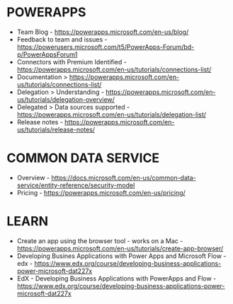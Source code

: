 # POWERAPPS
* Team Blog - https://powerapps.microsoft.com/en-us/blog/
* Feedback to team and issues - https://powerusers.microsoft.com/t5/PowerApps-Forum/bd-p/PowerAppsForum1
* Connectors with Premium Identified - https://powerapps.microsoft.com/en-us/tutorials/connections-list/
* Documentation > https://powerapps.microsoft.com/en-us/tutorials/connections-list/
* Delegation > Understanding - https://powerapps.microsoft.com/en-us/tutorials/delegation-overview/
* Delegated > Data sources supported - https://powerapps.microsoft.com/en-us/tutorials/delegation-list/
* Release notes - https://powerapps.microsoft.com/en-us/tutorials/release-notes/

# COMMON DATA SERVICE
* Overview - https://docs.microsoft.com/en-us/common-data-service/entity-reference/security-model
* Pricing - https://powerapps.microsoft.com/en-us/pricing/

# LEARN
* Create an app using the browser tool - works on a Mac - https://powerapps.microsoft.com/en-us/tutorials/create-app-browser/ 
* Developing Busines Applications with Power Apps and Microsoft Flow - edx - https://www.edx.org/course/developing-business-applications-power-microsoft-dat227x
* EdX - Developing Business Applications with PowerApps and Flow - https://www.edx.org/course/developing-business-applications-power-microsoft-dat227x
